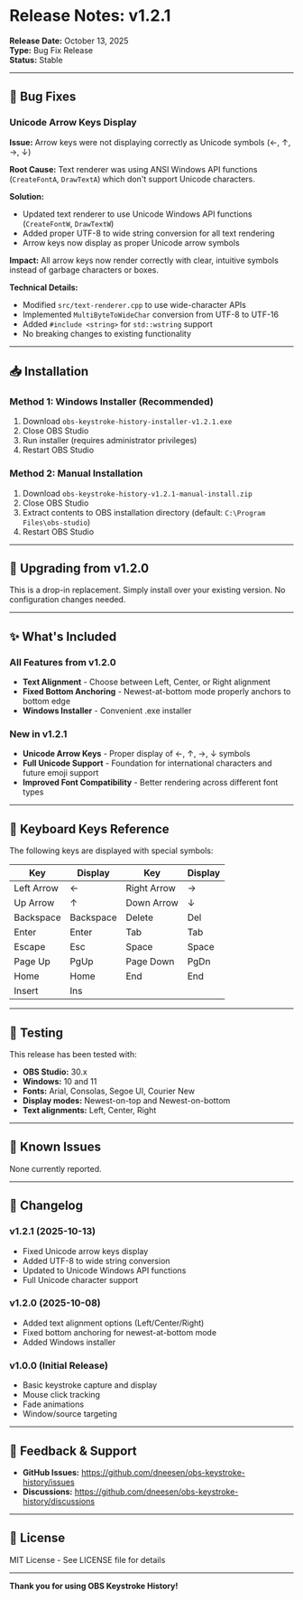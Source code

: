 # Release Notes: v1.2.1

**Release Date:** October 13, 2025  
**Type:** Bug Fix Release  
**Status:** Stable

---

## 🐛 Bug Fixes

### Unicode Arrow Keys Display
**Issue:** Arrow keys were not displaying correctly as Unicode symbols (←, ↑, →, ↓)

**Root Cause:** Text renderer was using ANSI Windows API functions (`CreateFontA`, `DrawTextA`) which don't support Unicode characters.

**Solution:** 
- Updated text renderer to use Unicode Windows API functions (`CreateFontW`, `DrawTextW`)
- Added proper UTF-8 to wide string conversion for all text rendering
- Arrow keys now display as proper Unicode arrow symbols

**Impact:** All arrow keys now render correctly with clear, intuitive symbols instead of garbage characters or boxes.

**Technical Details:**
- Modified `src/text-renderer.cpp` to use wide-character APIs
- Implemented `MultiByteToWideChar` conversion from UTF-8 to UTF-16
- Added `#include <string>` for `std::wstring` support
- No breaking changes to existing functionality

---

## 📥 Installation

### Method 1: Windows Installer (Recommended)
1. Download `obs-keystroke-history-installer-v1.2.1.exe`
2. Close OBS Studio
3. Run installer (requires administrator privileges)
4. Restart OBS Studio

### Method 2: Manual Installation
1. Download `obs-keystroke-history-v1.2.1-manual-install.zip`
2. Close OBS Studio
3. Extract contents to OBS installation directory (default: `C:\Program Files\obs-studio`)
4. Restart OBS Studio

---

## 🔄 Upgrading from v1.2.0
This is a drop-in replacement. Simply install over your existing version. No configuration changes needed.

---

## ✨ What's Included

### All Features from v1.2.0
- **Text Alignment** - Choose between Left, Center, or Right alignment
- **Fixed Bottom Anchoring** - Newest-at-bottom mode properly anchors to bottom edge
- **Windows Installer** - Convenient .exe installer

### New in v1.2.1
- **Unicode Arrow Keys** - Proper display of ←, ↑, →, ↓ symbols
- **Full Unicode Support** - Foundation for international characters and future emoji support
- **Improved Font Compatibility** - Better rendering across different font types

---

## 🎯 Keyboard Keys Reference

The following keys are displayed with special symbols:

| Key | Display | Key | Display |
|-----|---------|-----|---------|
| Left Arrow | ← | Right Arrow | → |
| Up Arrow | ↑ | Down Arrow | ↓ |
| Backspace | Backspace | Delete | Del |
| Enter | Enter | Tab | Tab |
| Escape | Esc | Space | Space |
| Page Up | PgUp | Page Down | PgDn |
| Home | Home | End | End |
| Insert | Ins | | |

---

## 🧪 Testing

This release has been tested with:
- **OBS Studio:** 30.x
- **Windows:** 10 and 11
- **Fonts:** Arial, Consolas, Segoe UI, Courier New
- **Display modes:** Newest-on-top and Newest-on-bottom
- **Text alignments:** Left, Center, Right

---

## 🐞 Known Issues

None currently reported.

---

## 📝 Changelog

### v1.2.1 (2025-10-13)
- Fixed Unicode arrow keys display
- Added UTF-8 to wide string conversion
- Updated to Unicode Windows API functions
- Full Unicode character support

### v1.2.0 (2025-10-08)
- Added text alignment options (Left/Center/Right)
- Fixed bottom anchoring for newest-at-bottom mode
- Added Windows installer

### v1.0.0 (Initial Release)
- Basic keystroke capture and display
- Mouse click tracking
- Fade animations
- Window/source targeting

---

## 💬 Feedback & Support

- **GitHub Issues:** https://github.com/dneesen/obs-keystroke-history/issues
- **Discussions:** https://github.com/dneesen/obs-keystroke-history/discussions

---

## 📄 License

MIT License - See LICENSE file for details

---

**Thank you for using OBS Keystroke History!**
